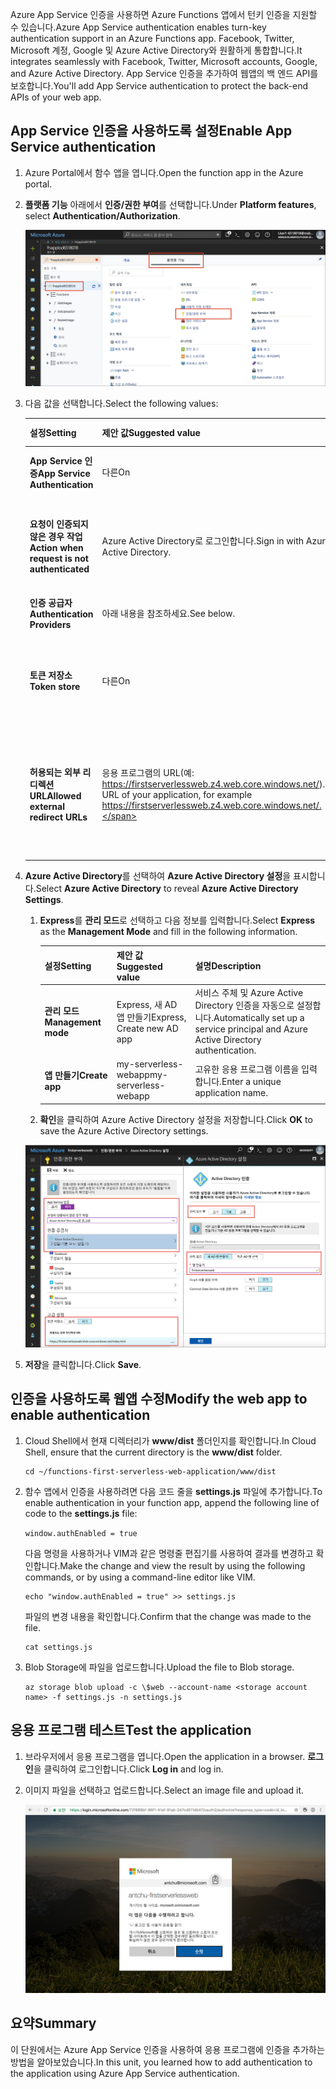 <span data-ttu-id="3ae8c-101">Azure App Service 인증을 사용하면 Azure Functions 앱에서 턴키 인증을 지원할 수 있습니다.</span><span class="sxs-lookup"><span data-stu-id="3ae8c-101">Azure App Service authentication enables turn-key authentication support in an Azure Functions app.</span></span> <span data-ttu-id="3ae8c-102">Facebook, Twitter, Microsoft 계정, Google 및 Azure Active Directory와 원활하게 통합합니다.</span><span class="sxs-lookup"><span data-stu-id="3ae8c-102">It integrates seamlessly with Facebook, Twitter, Microsoft accounts, Google, and Azure Active Directory.</span></span> <span data-ttu-id="3ae8c-103">App Service 인증을 추가하여 웹앱의 백 엔드 API를 보호합니다.</span><span class="sxs-lookup"><span data-stu-id="3ae8c-103">You'll add App Service authentication to protect the back-end APIs of your web app.</span></span>

## <a name="enable-app-service-authentication"></a><span data-ttu-id="3ae8c-104">App Service 인증을 사용하도록 설정</span><span class="sxs-lookup"><span data-stu-id="3ae8c-104">Enable App Service authentication</span></span>

1. <span data-ttu-id="3ae8c-105">Azure Portal에서 함수 앱을 엽니다.</span><span class="sxs-lookup"><span data-stu-id="3ae8c-105">Open the function app in the Azure portal.</span></span>

1. <span data-ttu-id="3ae8c-106">**플랫폼 기능** 아래에서 **인증/권한 부여**를 선택합니다.</span><span class="sxs-lookup"><span data-stu-id="3ae8c-106">Under **Platform features**, select **Authentication/Authorization**.</span></span>

    ![인증 및 권한 부여 선택](../media/6-authorization.jpg)


1. <span data-ttu-id="3ae8c-108">다음 값을 선택합니다.</span><span class="sxs-lookup"><span data-stu-id="3ae8c-108">Select the following values:</span></span>
    
    | <span data-ttu-id="3ae8c-109">설정</span><span class="sxs-lookup"><span data-stu-id="3ae8c-109">Setting</span></span>      |  <span data-ttu-id="3ae8c-110">제안 값</span><span class="sxs-lookup"><span data-stu-id="3ae8c-110">Suggested value</span></span>   | <span data-ttu-id="3ae8c-111">설명</span><span class="sxs-lookup"><span data-stu-id="3ae8c-111">Description</span></span>                                        |
    | --- | --- | ---|
    | <span data-ttu-id="3ae8c-112">**App Service 인증**</span><span class="sxs-lookup"><span data-stu-id="3ae8c-112">**App Service Authentication**</span></span> | <span data-ttu-id="3ae8c-113">다른</span><span class="sxs-lookup"><span data-stu-id="3ae8c-113">On</span></span> | <span data-ttu-id="3ae8c-114">인증을 사용하도록 설정합니다.</span><span class="sxs-lookup"><span data-stu-id="3ae8c-114">Enable authentication.</span></span> |
    | <span data-ttu-id="3ae8c-115">**요청이 인증되지 않은 경우 작업**</span><span class="sxs-lookup"><span data-stu-id="3ae8c-115">**Action when request is not authenticated**</span></span> | <span data-ttu-id="3ae8c-116">Azure Active Directory로 로그인합니다.</span><span class="sxs-lookup"><span data-stu-id="3ae8c-116">Sign in with Azure Active Directory.</span></span> | <span data-ttu-id="3ae8c-117">구성된 인증 방법을 선택합니다(아래 참조).</span><span class="sxs-lookup"><span data-stu-id="3ae8c-117">Select a configured authentication method (See below).</span></span> |
    | <span data-ttu-id="3ae8c-118">**인증 공급자**</span><span class="sxs-lookup"><span data-stu-id="3ae8c-118">**Authentication Providers**</span></span> | <span data-ttu-id="3ae8c-119">아래 내용을 참조하세요.</span><span class="sxs-lookup"><span data-stu-id="3ae8c-119">See below.</span></span> | <span data-ttu-id="3ae8c-120">아래 내용을 참조하세요.</span><span class="sxs-lookup"><span data-stu-id="3ae8c-120">See below.</span></span> |
    | <span data-ttu-id="3ae8c-121">**토큰 저장소**</span><span class="sxs-lookup"><span data-stu-id="3ae8c-121">**Token store**</span></span> | <span data-ttu-id="3ae8c-122">다른</span><span class="sxs-lookup"><span data-stu-id="3ae8c-122">On</span></span> | <span data-ttu-id="3ae8c-123">App Service가 토큰을 저장하고 관리할 수 있습니다.</span><span class="sxs-lookup"><span data-stu-id="3ae8c-123">Allow App Service to store and manage tokens.</span></span> |
    | <span data-ttu-id="3ae8c-124">**허용되는 외부 리디렉션 URL**</span><span class="sxs-lookup"><span data-stu-id="3ae8c-124">**Allowed external redirect URLs**</span></span> | <span data-ttu-id="3ae8c-125">응용 프로그램의 URL(예: https://firstserverlessweb.z4.web.core.windows.net/).</span><span class="sxs-lookup"><span data-stu-id="3ae8c-125">The URL of your application, for example https://firstserverlessweb.z4.web.core.windows.net/.</span></span> | <span data-ttu-id="3ae8c-126">사용자가 인증된 후에 App Service가 리디렉션할 수 있는 URL입니다.</span><span class="sxs-lookup"><span data-stu-id="3ae8c-126">URLs that App Service is allowed to redirect to, after a user is authenticated.</span></span> |

1. <span data-ttu-id="3ae8c-127">**Azure Active Directory**를 선택하여 **Azure Active Directory 설정**을 표시합니다.</span><span class="sxs-lookup"><span data-stu-id="3ae8c-127">Select **Azure Active Directory** to reveal **Azure Active Directory Settings**.</span></span>

    1. <span data-ttu-id="3ae8c-128">**Express**를 **관리 모드**로 선택하고 다음 정보를 입력합니다.</span><span class="sxs-lookup"><span data-stu-id="3ae8c-128">Select **Express** as the **Management Mode** and fill in the following information.</span></span>
    
        | <span data-ttu-id="3ae8c-129">설정</span><span class="sxs-lookup"><span data-stu-id="3ae8c-129">Setting</span></span>      |  <span data-ttu-id="3ae8c-130">제안 값</span><span class="sxs-lookup"><span data-stu-id="3ae8c-130">Suggested value</span></span>   | <span data-ttu-id="3ae8c-131">설명</span><span class="sxs-lookup"><span data-stu-id="3ae8c-131">Description</span></span>                                        |
        | --- | --- | ---|
        | <span data-ttu-id="3ae8c-132">**관리 모드**</span><span class="sxs-lookup"><span data-stu-id="3ae8c-132">**Management mode**</span></span> | <span data-ttu-id="3ae8c-133">Express, 새 AD 앱 만들기</span><span class="sxs-lookup"><span data-stu-id="3ae8c-133">Express, Create new AD app</span></span> | <span data-ttu-id="3ae8c-134">서비스 주체 및 Azure Active Directory 인증을 자동으로 설정합니다.</span><span class="sxs-lookup"><span data-stu-id="3ae8c-134">Automatically set up a service principal and Azure Active Directory authentication.</span></span> |
        | <span data-ttu-id="3ae8c-135">**앱 만들기**</span><span class="sxs-lookup"><span data-stu-id="3ae8c-135">**Create app**</span></span> | <span data-ttu-id="3ae8c-136">my-serverless-webapp</span><span class="sxs-lookup"><span data-stu-id="3ae8c-136">my-serverless-webapp</span></span> | <span data-ttu-id="3ae8c-137">고유한 응용 프로그램 이름을 입력합니다.</span><span class="sxs-lookup"><span data-stu-id="3ae8c-137">Enter a unique application name.</span></span> |
    
    1. <span data-ttu-id="3ae8c-138">**확인**을 클릭하여 Azure Active Directory 설정을 저장합니다.</span><span class="sxs-lookup"><span data-stu-id="3ae8c-138">Click **OK** to save the Azure Active Directory settings.</span></span>

    ![인증/권한 부여 및 Azure Active Directory 설정](../media/6-create-aad.png)


1. <span data-ttu-id="3ae8c-140">**저장**을 클릭합니다.</span><span class="sxs-lookup"><span data-stu-id="3ae8c-140">Click **Save**.</span></span>


## <a name="modify-the-web-app-to-enable-authentication"></a><span data-ttu-id="3ae8c-141">인증을 사용하도록 웹앱 수정</span><span class="sxs-lookup"><span data-stu-id="3ae8c-141">Modify the web app to enable authentication</span></span>

1. <span data-ttu-id="3ae8c-142">Cloud Shell에서 현재 디렉터리가 **www/dist** 폴더인지를 확인합니다.</span><span class="sxs-lookup"><span data-stu-id="3ae8c-142">In Cloud Shell, ensure that the current directory is the **www/dist** folder.</span></span>

    ```azurecli
    cd ~/functions-first-serverless-web-application/www/dist
    ```

1. <span data-ttu-id="3ae8c-143">함수 앱에서 인증을 사용하려면 다음 코드 줄을 **settings.js** 파일에 추가합니다.</span><span class="sxs-lookup"><span data-stu-id="3ae8c-143">To enable authentication in your function app, append the following line of code to the **settings.js** file:</span></span>

    `window.authEnabled = true`

    <span data-ttu-id="3ae8c-144">다음 명령을 사용하거나 VIM과 같은 명령줄 편집기를 사용하여 결과를 변경하고 확인합니다.</span><span class="sxs-lookup"><span data-stu-id="3ae8c-144">Make the change and view the result by using the following commands, or by using a command-line editor like VIM.</span></span>

    ```azurecli
    echo "window.authEnabled = true" >> settings.js
    ```

    <span data-ttu-id="3ae8c-145">파일의 변경 내용을 확인합니다.</span><span class="sxs-lookup"><span data-stu-id="3ae8c-145">Confirm that the change was made to the file.</span></span>

    ```azurecli
    cat settings.js
    ```

1. <span data-ttu-id="3ae8c-146">Blob Storage에 파일을 업로드합니다.</span><span class="sxs-lookup"><span data-stu-id="3ae8c-146">Upload the file to Blob storage.</span></span>

    ```azurecli
    az storage blob upload -c \$web --account-name <storage account name> -f settings.js -n settings.js
    ```


## <a name="test-the-application"></a><span data-ttu-id="3ae8c-147">응용 프로그램 테스트</span><span class="sxs-lookup"><span data-stu-id="3ae8c-147">Test the application</span></span>

1. <span data-ttu-id="3ae8c-148">브라우저에서 응용 프로그램을 엽니다.</span><span class="sxs-lookup"><span data-stu-id="3ae8c-148">Open the application in a browser.</span></span> <span data-ttu-id="3ae8c-149">**로그인**을 클릭하여 로그인합니다.</span><span class="sxs-lookup"><span data-stu-id="3ae8c-149">Click **Log in** and log in.</span></span>

1. <span data-ttu-id="3ae8c-150">이미지 파일을 선택하고 업로드합니다.</span><span class="sxs-lookup"><span data-stu-id="3ae8c-150">Select an image file and upload it.</span></span>

    ![로그인 페이지](../media/6-aad-auth.png)
    

## <a name="summary"></a><span data-ttu-id="3ae8c-152">요약</span><span class="sxs-lookup"><span data-stu-id="3ae8c-152">Summary</span></span>

<span data-ttu-id="3ae8c-153">이 단원에서는 Azure App Service 인증을 사용하여 응용 프로그램에 인증을 추가하는 방법을 알아보았습니다.</span><span class="sxs-lookup"><span data-stu-id="3ae8c-153">In this unit, you learned how to add authentication to the application using Azure App Service authentication.</span></span>